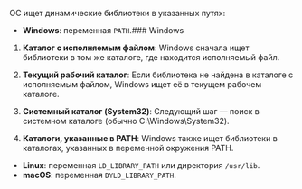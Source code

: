 ОС ищет динамические библиотеки в указанных путях:

- **Windows**: переменная `PATH`.### Windows

1. **Каталог с исполняемым файлом**: Windows сначала ищет библиотеки в том же каталоге, где находится исполняемый файл.
    
2. **Текущий рабочий каталог**: Если библиотека не найдена в каталоге с исполняемым файлом, Windows ищет её в текущем рабочем каталоге.
    
3. **Системный каталог (System32)**: Следующий шаг — поиск в системном каталоге (обычно C:\Windows\System32).
    
4. **Каталоги, указанные в PATH**: Windows также ищет библиотеки в каталогах, указанных в переменной окружения PATH.
- **Linux**: переменная `LD_LIBRARY_PATH` или директория `/usr/lib`.
- **macOS**: переменная `DYLD_LIBRARY_PATH`.
